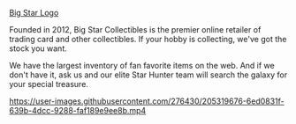 [Big Star Logo](images/logo_bigstar.svg)

Founded in 2012, Big Star Collectibles is the premier online retailer of trading card and other collectibles. If your hobby is collecting, we've got the stock you want.

We have the largest inventory of fan favorite items on the web. And if we don't have it, ask us and our elite Star Hunter team will search the galaxy for your special treasure.

https://user-images.githubusercontent.com/276430/205319676-6ed0831f-639b-4dcc-9288-faf189e9ee8b.mp4


